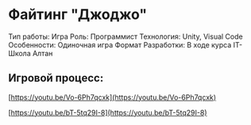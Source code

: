 # Файтинг "Джоджо"

Тип работы: Игра
Роль: Программист
Технология: Unity, Visual Code
Особенности: Одиночная игра
Формат Разработки: В ходе курса IT-Школа Алтан

## Игровой процесс:

[https://youtu.be/Vo-6Ph7qcxk](https://youtu.be/Vo-6Ph7qcxk)

[https://youtu.be/bT-5tq29I-8](https://youtu.be/bT-5tq29I-8)